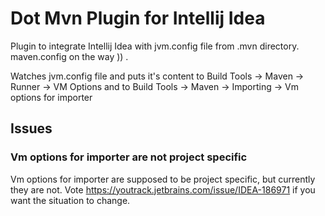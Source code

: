 # Dot Mvn Plugin for Intellij Idea

Plugin to integrate Intellij Idea with jvm.config file
from .mvn directory. maven.config on the way )) .

Watches jvm.config file and puts it's content to Build Tools -> Maven -> Runner -> VM Options
and to Build Tools -> Maven -> Importing -> Vm options for importer

## Issues

### Vm options for importer are not project specific

Vm options for importer are supposed to be project specific, 
but currently they are not. Vote https://youtrack.jetbrains.com/issue/IDEA-186971 if
you want the situation to change.